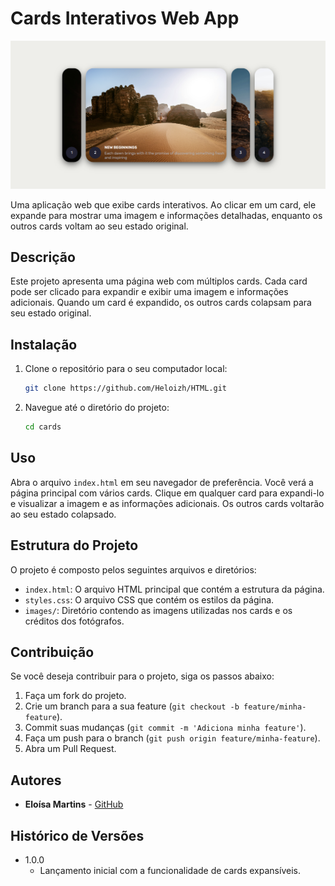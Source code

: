 # Cards Interativos Web App

![images](cards/projeto/cards_page.png)

Uma aplicação web que exibe cards interativos. Ao clicar em um card, ele expande para mostrar uma imagem e informações detalhadas, enquanto os outros cards voltam ao seu estado original.

## Descrição

Este projeto apresenta uma página web com múltiplos cards. Cada card pode ser clicado para expandir e exibir uma imagem e informações adicionais. Quando um card é expandido, os outros cards colapsam para seu estado original.

## Instalação

1. Clone o repositório para o seu computador local:
    ```sh
    git clone https://github.com/Heloizh/HTML.git
    ```

2. Navegue até o diretório do projeto:
    ```sh
    cd cards
    ```

## Uso

Abra o arquivo `index.html` em seu navegador de preferência. Você verá a página principal com vários cards. Clique em qualquer card para expandi-lo e visualizar a imagem e as informações adicionais. Os outros cards voltarão ao seu estado colapsado.

## Estrutura do Projeto

O projeto é composto pelos seguintes arquivos e diretórios:

- `index.html`: O arquivo HTML principal que contém a estrutura da página.
- `styles.css`: O arquivo CSS que contém os estilos da página.
- `images/`: Diretório contendo as imagens utilizadas nos cards e os créditos dos fotógrafos.

## Contribuição

Se você deseja contribuir para o projeto, siga os passos abaixo:

1. Faça um fork do projeto.
2. Crie um branch para a sua feature (`git checkout -b feature/minha-feature`).
3. Commit suas mudanças (`git commit -m 'Adiciona minha feature'`).
4. Faça um push para o branch (`git push origin feature/minha-feature`).
5. Abra um Pull Request.


## Autores

* **Eloísa Martins** - [GitHub](https://github.com/Heloizh)

## Histórico de Versões

* 1.0.0
    * Lançamento inicial com a funcionalidade de cards expansíveis.

